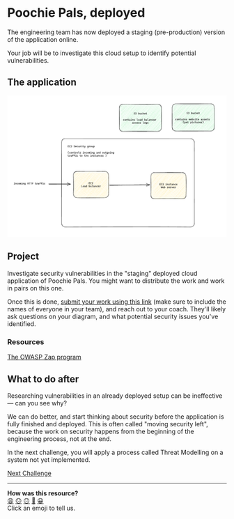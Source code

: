 # Poochie Pals, deployed

The engineering team has now deployed a staging (pre-production) version of the
application online.

Your job will be to investigate this cloud setup to identify potential
vulnerabilities.

## The application

![](./poochie-pals-cloud-setup.png)

## Project

Investigate security vulnerabilities in the "staging" deployed cloud application
of Poochie Pals. You might want to distribute the work and work in pairs on this
one.

Once this is done, [submit your work using this
link](https://airtable.com/appJ1wvInmFyFFYlN/shrvo9ePjlwnaiLv5?prefill_Item=ce_security_01)
(make sure to include the names of everyone in your team), and reach out to your
coach. They'll likely ask questions on your diagram, and what potential security
issues you've identified. 

### Resources

[The OWASP Zap program](https://www.zaproxy.org/)

## What to do after

Researching vulnerabilities in an already deployed setup can be ineffective
— can you see why?

We can do better, and start thinking about security before the application is
fully finished and deployed. This is often called "moving security left",
because the work on security happens from the beginning of the engineering
process, not at the end.

In the next challenge, you will apply a process called Threat Modelling on a
system not yet implemented.

[Next Challenge](03_challenge.md)

<!-- BEGIN GENERATED SECTION DO NOT EDIT -->

---

**How was this resource?**  
[😫](https://airtable.com/shrUJ3t7KLMqVRFKR?prefill_Repository=devops-course&prefill_File=security/projects/02_deployment.md&prefill_Sentiment=😫) [😕](https://airtable.com/shrUJ3t7KLMqVRFKR?prefill_Repository=devops-course&prefill_File=security/projects/02_deployment.md&prefill_Sentiment=😕) [😐](https://airtable.com/shrUJ3t7KLMqVRFKR?prefill_Repository=devops-course&prefill_File=security/projects/02_deployment.md&prefill_Sentiment=😐) [🙂](https://airtable.com/shrUJ3t7KLMqVRFKR?prefill_Repository=devops-course&prefill_File=security/projects/02_deployment.md&prefill_Sentiment=🙂) [😀](https://airtable.com/shrUJ3t7KLMqVRFKR?prefill_Repository=devops-course&prefill_File=security/projects/02_deployment.md&prefill_Sentiment=😀)  
Click an emoji to tell us.

<!-- END GENERATED SECTION DO NOT EDIT -->
